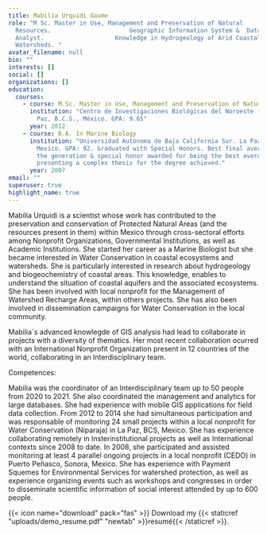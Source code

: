 ```yaml
---
title: Mabilia Urquidi Gaume
role: "M Sc. Master in Use, Management and Preservation of Natural
  Resources.                      Geographic Information System &  Data
  Analyst.                    Knowledge in Hydrogeology of Arid Coastal
  Watersheds. "
avatar_filename: null
bio: ""
interests: []
social: []
organizations: []
education:
  courses:
    - course: M.Sc. Master in Use, Management and Preservation of Natural Resources
      institution: "Centro de Investigaciones Biológicas del Noroeste (CIBNOR). La
        Paz, B.C.S., México. GPA: 9.65"
      year: 2012
    - course: B.A. In Marine Biology
      institution: "Universidad Autónoma de Baja California Sur. La Paz, B.C.S,
        Mexico. GPA: 92. Graduated with Special Honors. Best final average of
        the generation & special honor awarded for being the best average and
        presenting a complex thesis for the degree achieved."
      year: 2007
email: ""
superuser: true
highlight_name: true
---
```

Mabilia Urquidi is a scientist whose work has contributed to the preservation and conservation of Protected Natural Areas (and the resources present in them) within Mexico through cross-sectoral efforts among Nonprofit Organizations, Governmental Institutions, as well as Academic Institutions.  She started her career as a Marine Biologist but she became interested in Water Conservation in coastal ecosystems and watersheds. She is particularly interested in research about hydrogeology and biogeochemistry of coastal areas. This knowledge, enables to understand the situation of coastal aquifers and the associated ecosystems.  She has been involved with local nonprofit  for the Management of  Watershed Recharge Areas, within others  projects. She has also been involved in dissemination campaigns for Water Conservation in the local community.

Mabilia´s advanced knowlegde of GIS analysis  had lead to collaborate in projects with a diversity of thematics. Her most recent collaboration ocurred with an International Nonprofit Organization present in 12 countries of the world, collaborating in an Interdisciplinary team. 

Competences:

Mabilia was the coordinator of an Interdisciplinary team  up to 50 people  from 2020 to 2021. She also coordinated the management and analytics for large databases. She had experience with mobile GIS applications for field data collection. From 2012 to 2014 she had simultaneous participation and was responsable of monitoring 24 small projects within a local nonprofit for Water Conservation (Niparaja) in La Paz, BCS, Mexico. She has experience collaborating remotely in Insterinstitutional projects as well as International contexts since 2008 to date.  In 2008, she participated and assisted monitoring at least 4 parallel ongoing projects in a local nonprofit (CEDO) in Puerto Peñasco, Sonora, Mexico. She has experience with Payment Squemes for Environmental Services for watershed protection, as well as experience organizing events such as workshops and congresses in order to disseminate scientific information of social interest attended by up to 600 people.

{{< icon name="download" pack="fas" >}} Download my {{< staticref "uploads/demo_resume.pdf" "newtab" >}}resumé{{< /staticref >}}.